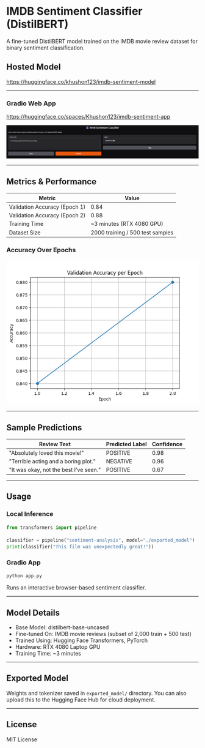# IMDB Sentiment Classifier (DistilBERT)

A fine-tuned DistilBERT model trained on the IMDB movie review dataset for binary sentiment classification.

## Hosted Model
https://huggingface.co/khushon123/imdb-sentiment-model


---


### Gradio Web App
https://huggingface.co/spaces/Khushon123/imdb-sentiment-app

![Gradio UI Screenshot](assets/gradio_screenshot.png)

---

## Metrics & Performance

| Metric        | Value        |
|---------------|--------------|
| Validation Accuracy (Epoch 1) | 0.84 |
| Validation Accuracy (Epoch 2) | 0.88 |
| Training Time  | ~3 minutes (RTX 4080 GPU) |
| Dataset Size   | 2000 training / 500 test samples |

### Accuracy Over Epochs

![Accuracy Plot](assets/accuracy_plot.png)

---

## Sample Predictions

| Review Text                                  | Predicted Label | Confidence |
|----------------------------------------------|------------------|------------|
| "Absolutely loved this movie!"               | POSITIVE         | 0.98       |
| "Terrible acting and a boring plot."         | NEGATIVE         | 0.96       |
| "It was okay, not the best I've seen."       | POSITIVE         | 0.67       |

---

## Usage

### Local Inference

```python
from transformers import pipeline

classifier = pipeline("sentiment-analysis", model="./exported_model")
print(classifier("This film was unexpectedly great!"))
```

### Gradio App

```bash
python app.py
```

Runs an interactive browser-based sentiment classifier.

---

## Model Details

- Base Model: distilbert-base-uncased
- Fine-tuned On: IMDB movie reviews (subset of 2,000 train + 500 test)
- Trained Using: Hugging Face Transformers, PyTorch
- Hardware: RTX 4080 Laptop GPU
- Training Time: ~3 minutes

---

## Exported Model

Weights and tokenizer saved in `exported_model/` directory. You can also upload this to the Hugging Face Hub for cloud deployment.

---

## License

MIT License
